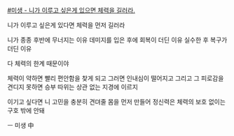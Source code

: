 
[#미생 - 니가 이루고 싶은게 있으면 체력을 길러라.](https://www.youtube.com/watch?v=dKoV2R2-IzU&t=36s)

니가 이루고 싶은게 있다면 체력을 먼저 길러라

니가 종종 후반에 무너지는 이유
데미지를 입은 후에 회복이 더딘 이유
실수한 후 복구가 더딘 이유

다 체력의 한계 때문이야

체력이 약하면 빨리 편안함을 찾게 되고
그러면 인내심이 떨어지고
그리고 그 피로감을 견디지 못하면
승부 따위는 상관 없는 지경에 이르지

이기고 싶다면
니 고민을 충분히 견뎌줄 몸을 먼저 만들어
정신력은 체력의 보호 없이는
구호 밖에 안돼

ㅡ 미생 中

